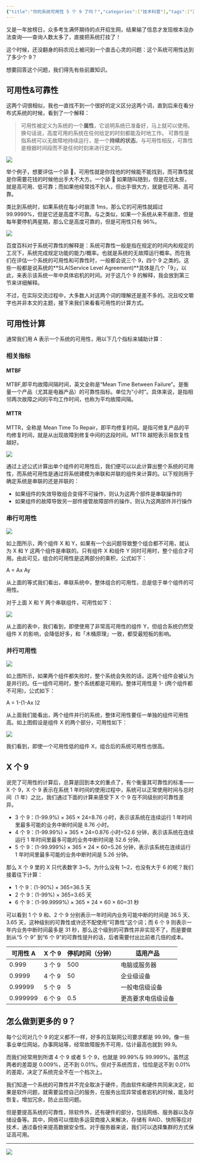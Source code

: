 ```yaml
---
{"title":"你的系统可用性 5 个 9 了吗？","categories":["技术科普"],"tags":["其他"],"dg-publish":true,"cover":"https://cdn.ytools.xyz/uPic/007S8ZIlgy1giln3b89k1j30p00anq4t.jpg","permalink":"//5-9/","dgPassFrontmatter":true}
---
```



又是一年放榜日，众多考生满怀期待的点开招生网，结果输了信息才发现根本没办法查询——查询人数太多了，直接把系统打挂了！

这个时候，还没翻身的码农闰土被问到一个直击心灵的问题：这个系统可用性达到了多少个 9？

想要回答这个问题，我们得先有些前置知识。

## 可用性&可靠性

这两个词很相似，我也一直找不到一个很好的定义区分这两个词，直到后来在看分布式系统的时候，看到了一个解释：

> 可用性被定义为系统的一个**属性**，它说明系统已准备好，马上就可以使用。换句话说，高度可用的系统在任何给定的时刻都能及时地工作。
> 可靠性是指系统可以无故障地持续运行，是一个**持续的状态**。与可用性相反，可靠性是根据时间段而不是任何时刻来进行定义的。

![](https://upload-images.jianshu.io/upload_images/5666077-8c5c18ff0153414b.png&originHeight=226&originWidth=226&size=34806&status=done&style=none&width=226?imageMogr2/auto-orient/strip%7CimageView2/2/w/1240)

举个例子，想要评估一个舔 🐶，可用性就是你找他的时候能不能找到，而可靠性就是你需要花钱的时候他出手大不大方。一个舔 🐶 如果随叫随到，但是花钱太抠，就是高可用、低可靠；而如果他经常找不到人，但出手很大方，就是低可用、高可靠。

类比到系统时，如果系统在每小时崩溃 1ms，那么它的可用性就超过 99.9999%，但是它还是高度不可靠。与之类似，如果一个系统从来不崩溃，但是每年要停机两星期，那么它是高度可靠的，但是可用性只有 96%。

![](https://upload-images.jianshu.io/upload_images/5666077-0e6fc48e557d9a64.png&originHeight=461&originWidth=640&size=60750&status=done&style=none&width=411?imageMogr2/auto-orient/strip%7CimageView2/2/w/1240)

百度百科对于系统可靠性的解释是：系统可靠性一般是指在规定的时间内和规定的工况下，系统完成规定功能的能力/概率。也就是系统的无故障运行概率。而在我们在评估一个系统的可用性和可靠性时，一般都会说三个 9，四个 9 之类的。这些一般都是说系统的**SLA(Service Level Agreement)**具体是几个「9」，以此，来表示该系统一年中具体宕机的时间。对于这几个 9 的解释，我会放到第三节来详细解释。

不过，在实际交流过程中，大多数人对这两个词的理解还是差不多的。况且咬文嚼字也并非本文的主题，接下来我们来看看可用性的计算方式。

## 可用性计算

通常我们用 A 表示一个系统的可用性，用以下几个指标来辅助计算：

### 相关指标

#### MTBF

MTBF,即平均故障间隔时间，英文全称是“Mean Time Between Failure”。是衡量一个产品（尤其是电器产品）的可靠性指标。单位为“小时”。具体来说，是指相邻两次故障之间的平均工作时间，也称为平均故障间隔。

#### MTTR

MTTR，全称是 Mean Time To Repair，即平均修复时间。是指可修复产品的平均修复时间，就是从出现故障到修复中间的这段时间。MTTR 越短表示易恢复性越好。

![](https://upload-images.jianshu.io/upload_images/5666077-fd931ef75d19cb18.png&originHeight=457&originWidth=1097&size=214887&status=done&style=none&width=1097?imageMogr2/auto-orient/strip%7CimageView2/2/w/1240)

通过上述公式计算出单个组件的可用性后，我们便可以以此计算出整个系统的可用性，而系统可用性是通过将系统建模为串联和并联的组件来计算的。以下规则用于确定系统是串联的还是并联的：

- 如果组件的失效导致组合变得不可操作，则认为这两个部件是串联操作的
- 如果组件的故障导致另一部件接管故障部件的操作，则认为这两部件并行操作

### 串行可用性

![](https://upload-images.jianshu.io/upload_images/5666077-582e2fa107864bec.jpg?imageMogr2/auto-orient/strip%7CimageView2/2/w/1240)

如上图所示，两个组件 X 和 Y，如果有一个出问题导致整个组合都不可用，就认为 X 和 Y 这两个组件是串联的。只有组件 X 和组件 Y 同时可用时，整个组合才可用。由此可见，组合的可用性是这两部分的乘积，公式如下：

A = Ax Ay

从上面的等式我们看出，串联系统中，整体组合的可用性，总是低于单个组件的可用性。

对于上面 X 和 Y 两个串联组件，可用性如下：

![](https://upload-images.jianshu.io/upload_images/5666077-ca7542edaaad8340.jpg?imageMogr2/auto-orient/strip%7CimageView2/2/w/1240)

从上面的表中，我们看到，即使使用了非常高可用性的组件 Y，但组合系统仍然受组件 X 的影响，会降低好多，和「木桶原理」一致，都受最短板的影响。

### 并行可用性

![](https://upload-images.jianshu.io/upload_images/5666077-6ab5009c312ae817.jpg?imageMogr2/auto-orient/strip%7CimageView2/2/w/1240)

如上图所示，如果两个组件都失败时，整个系统会失败的话，这两个组件会被认为是并行的。任一组件可用时，整个系统都是可用的。整体可用性是 1- (两个组件都不可用)，公式如下：

A = 1-(1-Ax )2

从上面我们能看出，两个组件并行的系统，整体可用性要任一单独的组件可用性高。如上图假设是组件 X 的两个部分，可用性如下：

![](https://upload-images.jianshu.io/upload_images/5666077-df4db79df86f5702.jpg?imageMogr2/auto-orient/strip%7CimageView2/2/w/1240)

我们看到，即使一个可用性低的组件 X，组合后的系统可用性也很高。

## X 个 9

说完了可用性的计算后，总算是回到本文的重点了，有个衡量其可靠性的标准——X 个 9，X 个 9 表示在系统 1 年时间的使用过程中，系统可以正常使用时间与总时间（1 年）之比，我们通过下面的计算来感受下 X 个 9 在不同级别的可靠性差异。

- 3 个 9：(1-99.9%) × 365 × 24=8.76 小时，表示该系统在连续运行 1 年时间里最多可能的业务中断时间是 8.76 小时。
- 4 个 9：(1-99.99%) × 365 × 24=0.876 小时=52.6 分钟，表示该系统在连续运行 1 年时间里最多可能的业务中断时间是 52.6 分钟。
- 5 个 9：(1-99.999%) × 365 × 24 × 60=5.26 分钟，表示该系统在连续运行 1 年时间里最多可能的业务中断时间是 5.26 分钟。

那么 X 个 9 里的 X 只代表数字 3~5，为什么没有 1~2，也没有大于 6 的呢？我们接着往下计算：

- 1 个 9：(1-90%) × 365=36.5 天
- 2 个 9：(1-99%) × 365=3.65 天
- 6 个 9：(1-99.9999%) × 365 × 24 × 60 × 60=31 秒

可以看到 1 个 9 和、2 个 9 分别表示一年时间内业务可能中断的时间是 36.5 天、3.65 天，这种级别的可靠性或许还不配使用“可靠性”这个词；而 6 个 9 则表示一年内业务中断时间最多是 31 秒，那么这个级别的可靠性并非实现不了，而是要做到从“5 个 9” 到“6 个 9”的可靠性提升的话，后者需要付出比前者几倍的成本。

| 可用性 A | X 个 9 | 停机时间（分钟） | 适用产品           |
| -------- | ------ | ---------------- | ------------------ |
| 0.999    | 3 个 9 | 500              | 电脑或服务器       |
| 0.9999   | 4 个 9 | 50               | 企业级设备         |
| 0.99999  | 5 个 9 | 5                | 一般电信级设备     |
| 0.999999 | 6 个 9 | 0.5              | 更高要求电信级设备 |

## 怎么做到更多的 9？

每个公司对几个 9 的定义都不一样，好多的互联网公司要求都是 99.99。像一些事业单位网站，办事网站等，经常故障服务不可用，估计最高也就到 99.9。

而我们经常用到所谓 4 个 9 或者 5 个 9，也就是 99.99%与 99.999%。虽然这两者的差距是 0.009%，还不到 0.01%。但对于系统而言，恰恰是这不到 0.01%的差距，决定了系统完全不在一个档次上。

我们知道一个系统的可靠性并不完全取决于硬件，而由软件和硬件共同来决定，如果是软件问题，就需要监控自己的服务，在服务出现异常或者宕机的时候，能及时恢复。增加冗余，防止出现问题。

但是要提高系统的可靠性，除软件外，还有硬件的部分，包括网络、服务器以及存储设备等。其中，网络可以借助多运营商接入来解决，存储有 RAID、快照等应对技术，通过备份来提高数据安全性。对于服务器来说，我们可以选择集群的方式保证高可用。

---

![](https://cdn.ytools.xyz/uPic/007S8ZIlly1ghzqtz801ij30go0go40v.jpg)
